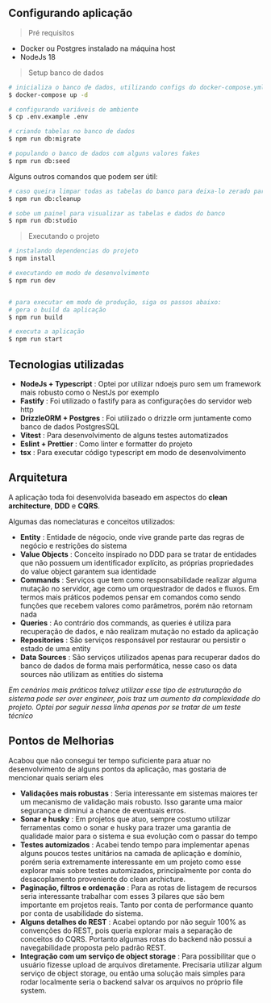 ## Configurando aplicação

> Pré requisitos

- Docker ou Postgres instalado na máquina host
- NodeJs 18

> Setup banco de dados

```sh
# inicializa o banco de dados, utilizando configs do docker-compose.yml
$ docker-compose up -d

# configurando variáveis de ambiente
$ cp .env.example .env

# criando tabelas no banco de dados
$ npm run db:migrate

# populando o banco de dados com alguns valores fakes
$ npm run db:seed
```

Alguns outros comandos que podem ser útil:

```sh
# caso queira limpar todas as tabelas do banco para deixa-lo zerado para execução das migrações
$ npm run db:cleanup

# sobe um painel para visualizar as tabelas e dados do banco
$ npm run db:studio
```

> Executando o projeto

```sh
# instalando dependencias do projeto
$ npm install

# executando em modo de desenvolvimento
$ npm run dev


# para executar em modo de produção, siga os passos abaixo:
# gera o build da aplicação
$ npm run build

# executa a aplicação
$ npm run start
```

## Tecnologias utilizadas

- **NodeJs + Typescript** : Optei por utilizar ndoejs puro sem um framework mais robusto como o NestJs por exemplo
- **Fastify** : Foi utilizado o fastify para as configurações do servidor web http
- **DrizzleORM + Postgres** : Foi utilizado o drizzle orm juntamente como banco de dados PostgresSQL
- **Vitest** : Para desenvolvimento de alguns testes automatizados
- **Eslint + Prettier** : Como linter e formatter do projeto
- **tsx** : Para executar código typescript em modo de desenvolvimento

## Arquitetura

A aplicação toda foi desenvolvida baseado em aspectos do **clean architecture**, **DDD** e **CQRS**.

Algumas das nomeclaturas e conceitos utilizados:

- **Entity** : Entidade de négocio, onde vive grande parte das regras de negócio e restrições do sistema
- **Value Objects** : Conceito inspirado no DDD para se tratar de entidades que não possuem um identificador explícito, as próprias propriedades do value object garantem sua identidade
- **Commands** : Serviços que tem como responsabilidade realizar alguma mutação no servidor, age como um orquestrador de dados e fluxos. Em termos mais práticos podemos pensar em comandos como sendo funções que recebem valores como parâmetros, porém não retornam nada
- **Queries** : Ao contrário dos commands, as queries é utiliza para recuperação de dados, e não realizam mutação no estado da aplicação
- **Repositories** : São serviços responsável por restaurar ou persistir o estado de uma entity
- **Data Sources** : São serviços utilizados apenas para recuperar dados do banco de dados de forma mais performática, nesse caso os data sources não utilizam as entities do sistema

_Em cenários mais práticos talvez utilizar esse tipo de estruturação do sistema pode ser over engineer, pois traz um aumento da complexidade do projeto. Optei por seguir nessa linha apenas por se tratar de um teste técnico_

## Pontos de Melhorias

Acabou que não consegui ter tempo suficiente para atuar no desenvolvimento de alguns pontos da aplicação, mas gostaria de mencionar quais seriam eles

- **Validações mais robustas** : Seria interessante em sistemas maiores ter um mecanismo de validação mais robusto. Isso garante uma maior segurança e diminui a chance de eventuais erros.
- **Sonar e husky** : Em projetos que atuo, sempre costumo utilizar ferramentas como o sonar e husky para trazer uma garantia de qualidade maior para o sistema e sua evolução com o passar do tempo
- **Testes automizados** : Acabei tendo tempo para implementar apenas alguns poucos testes unitários na camada de aplicação e domínio, porém seria extremamente interessante em um projeto como esse explorar mais sobre testes automizados, principalmente por conta do desacoplamento proveniente do clean archicture.
- **Paginação, filtros e ordenação** : Para as rotas de listagem de recursos seria interessante trabalhar com esses 3 pilares que são bem importante em projetos reais. Tanto por conta de performance quanto por conta de usabilidade do sistema.
- **Alguns detalhes do REST** : Acabei optando por não seguir 100% as convenções do REST, pois queria explorar mais a separação de conceitos do CQRS. Portanto algumas rotas do backend não possui a navegabilidade proposta pelo padrão REST.
- **Integração com um serviço de object storage** : Para possibilitar que o usuário fizesse upload de arquivos diretamente. Precisaria utilizar algum serviço de object storage, ou então uma solução mais simples para rodar localmente seria o backend salvar os arquivos no próprio file system.
